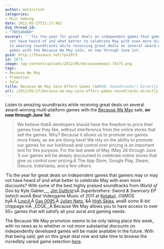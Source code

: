 ```yaml
---
author: metalcrush
categories:
- Misc Gaming
date: 2012-05-27T21:17:46Z
dsq_thread_id:
- "705540860"
excerpt: '''Tis the year for great deals on independent games that gamers may or may
  not have heard of and what better to celebrate May with even more discounts? Listen
  to amazing soundtracks while receiving great deals on several award-winning multi-platform
  games with the Because We May sale, on now through June 1st. '
guid: http://thasauce.net/?p=2873
id: 2873
image: /wp-content/uploads/2012/05/becausewemay1-75x75.png
tags:
- Because We May
- Promotion
- Sale
title: Because We May Sale Offers Games (&#038; Soundtracks!) Directly from Developers
url: /2012/05/27/because-we-may-sale-offers-games-soundtracks-directly-from-developers/
---
```


<center>
</center>


  
Listen to amazing soundtracks while receiving great deals on several award-winning multi-platform games with the [Because We May](http://www.becausewemay.com/index.html) sale, **on now through June 1st**:

> We believe thatÂ developers should have the freedom to price their games how they like, without interference from the online stores that sell the games. Why? Because it allows us to promote our games more freely, as we are doing here! We rely on the ability to promote our games for our livelihood and control over pricing is an important tool for this purpose. For the last week of May (May 24 through June 1) our games will be deeply discounted to celebrate online stores that give us control over pricing:Â The App Store, Google Play, Steam, Desura, IndieVania, and a few others.

&#8216;Tis the year for great deals on independent games that gamers may or may not have heard of and what better to celebrate May with even more discounts? With some of the best highly praised soundtracks from _World of Goo_ by Kyle Gabler_,_ [Jim Guthrie](http://www.jimguthrie.org/)&#8216;sÂ _Superbrothers: Sword & Sworcery EP_ (which wonÂ Best Videogame Music of 2011 at [Kotaku](http://kotaku.com/5871943/the-actual-best-game-music-of-2011-superbrothers-sword--sworcery-ep)), _OSMOS_ byÂ Â [Loscil](http://www.myspace.com/loscil),Â [Gas 0095](http://microscopics.co.uk/electronic_music.html),Â [Julien Neto](http://typerecords.com/releases/le-fumeur-de-ciel), &Â [High Skies](http://microscopics.co.uk/electronic_music.html#sounds_of_earth)_,_ andÂ some 8-bit chippage inÂ _EDGE,_Â Because We May allows you to have access to over 50+ games that will satisfy all your aural and gaming needs.

The Because We May promotion seems to be only taking place this week, with no news as to whether or not more substantial discounts on independently developed games will be made available in the future. With that being said, get on this great deal now and take time to browse the incredibly varied game selection [here](http://www.becausewemay.com/).